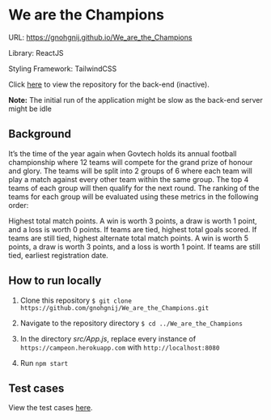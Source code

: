 # We are the Champions

URL: https://gnohgnij.github.io/We_are_the_Champions

Library: ReactJS

Styling Framework: TailwindCSS

Click [here](https://github.com/gnohgnij/we_are_the_champions_back_end.git) to view the repository for the back-end (inactive).

**Note:** The initial run of the application might be slow as the back-end server might be idle

## Background

It’s the time of the year again when Govtech holds its annual football championship where 12 teams will compete for the grand prize of honour and glory. The teams will be split into 2 groups of 6 where each team will play a match against every other team within the same group. The top 4 teams of each group will then qualify for the next round. The ranking of the teams for each group will be evaluated using these metrics in the following order:

Highest total match points. A win is worth 3 points, a draw is worth 1 point, and a loss is worth 0 points.
If teams are tied, highest total goals scored.
If teams are still tied, highest alternate total match points. A win is worth 5 points, a draw is worth 3 points, and a loss is worth 1 point.
If teams are still tied, earliest registration date.

## How to run locally

1. Clone this repository `$ git clone https://github.com/gnohgnij/We_are_the_Champions.git`

2. Navigate to the repository directory `$ cd ../We_are_the_Champions`

3. In the directory _src/App.js_, replace every instance of `https://campeon.herokuapp.com` with `http://localhost:8080`

4. Run `npm start`

## Test cases

View the test cases [here](test/testcases.txt).
